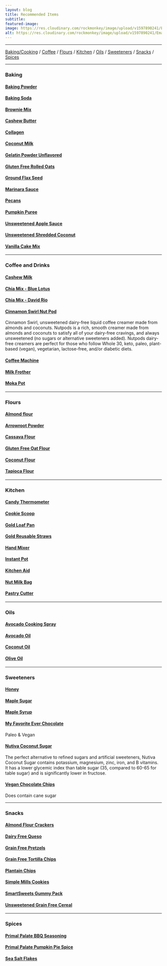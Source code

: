 ```yaml
---
layout: blog
title: Recommended Items
subtitle:
featured-image:
image: https://res.cloudinary.com/rockmonkey/image/upload/v1597890241/Email-Logo.jpg
alt: https://res.cloudinary.com/rockmonkey/image/upload/v1597890241/Email-Logo.jpg
---		
```


***

[Baking/Cooking](#Baking/Cooking) / [Coffee](#Coffee) / [Flours](#Flours) / [Kitchen](#Kitchen) / [Oils](#Oils) / [Sweeteners](#Sweeteners) / [Snacks](#Snacks) / [Spices](#Spices)


<a name="Baking/Cooking"></a>

***

### Baking <a name="Baking"></a>


#### [Baking Powder](https://www.amazon.com/gp/product/B078T2TL6M/ref=as_li_qf_asin_il_tl?ie=UTF8&tag=h3withlaura-20&creative=9325&linkCode=as2&creativeASIN=B078T2TL6M&linkId=6e63a1b4128d3df32541bdf190cb7c80)

#### [Baking Soda](https://www.amazon.com/gp/product/B014GMV7RC/ref=as_li_qf_asin_il_tl?ie=UTF8&tag=h3withlaura-20&creative=9325&linkCode=as2&creativeASIN=B014GMV7RC&linkId=1c41da9ec6b1f05d46855718e9698faa)


#### [Brownie Mix](https://www.amazon.com/gp/product/B07RBN4RLV/ref=as_li_qf_asin_il_tl?ie=UTF8&tag=h3withlaura-20&creative=9325&linkCode=as2&creativeASIN=B07RBN4RLV&linkId=229e7dda02bf67c59c5a46ce68d7f7b1)


#### [Cashew Butter](https://www.amazon.com/gp/product/B019ZRRVT6/ref=as_li_qf_asin_il_tl?ie=UTF8&tag=h3withlaura-20&creative=9325&linkCode=as2&creativeASIN=B019ZRRVT6&linkId=0304e2ac008f00be89753200f7608cf0)


#### [Collagen](https://www.amazon.com/gp/product/B00NLR1PX0/ref=as_li_qf_asin_il_tl?ie=UTF8&tag=h3withlaura-20&creative=9325&linkCode=as2&creativeASIN=B00NLR1PX0&linkId=478a8a4e2b59df31261bd077b8fb2f27)


#### [Coconut Milk](https://www.amazon.com/gp/product/B001HTJ2BQ/ref=as_li_qf_asin_il_tl?ie=UTF8&tag=h3withlaura-20&creative=9325&linkCode=as2&creativeASIN=B001HTJ2BQ&linkId=b575c5a85a11d41a53593dfe056a3cff)

#### [Gelatin Powder Unflavored](https://www.amazon.com/gp/product/B00K6JEON4/ref=as_li_qf_asin_il_tl?ie=UTF8&tag=h3withlaura-20&creative=9325&linkCode=as2&creativeASIN=B00K6JEON4&linkId=86c5a920c6d3af7f2239e82a9e03eb3c)



#### [Gluten Free Rolled Oats](https://www.amazon.com/gp/product/B01FUI7GNK/ref=as_li_qf_asin_il_tl?ie=UTF8&tag=h3withlaura-20&creative=9325&linkCode=as2&creativeASIN=B01FUI7GNK&linkId=6d6e641b6a50623abf5739abf1eb4c3)

#### [Ground Flax Seed](https://www.amazon.com/gp/product/B00DOKFLYI/ref=as_li_qf_asin_il_tl?ie=UTF8&tag=h3withlaura-20&creative=9325&linkCode=as2&creativeASIN=B00DOKFLYI&linkId=06c100c0b80203f02a228dabea5ca73f)

#### [Marinara Sauce](https://www.amazon.com/gp/product/B01MRGWG9V/ref=as_li_qf_asin_il_tl?ie=UTF8&tag=h3withlaura-20&creative=9325&linkCode=as2&creativeASIN=B01MRGWG9V&linkId=ef268d4e97213abda22451df21ea0b72)

#### [Pecans](https://www.amazon.com/gp/product/B072KDS6HY/ref=as_li_qf_asin_il_tl?ie=UTF8&tag=h3withlaura-20&creative=9325&linkCode=as2&creativeASIN=B072KDS6HY&linkId=694ef6c0a4a336cebc468938cae9e5c5)


#### [Pumpkin Puree](https://www.amazon.com/gp/product/B0062A87HA/ref=as_li_qf_asin_il_tl?ie=UTF8&tag=h3withlaura-20&creative=9325&linkCode=as2&creativeASIN=B0062A87HA&linkId=31b06a61f786b66241e253f60109ef6d)

#### [Unsweetened Apple Sauce](https://www.amazon.com/gp/product/B01LXWM4VI/ref=as_li_qf_asin_il_tl?ie=UTF8&tag=h3withlaura-20&creative=9325&linkCode=as2&creativeASIN=B01LXWM4VI&linkId=2ad12a7b1fed80679831378996b8e4a8)

#### [Unsweetened Shredded Coconut](https://www.amazon.com/gp/product/B00LH26HZC/ref=as_li_qf_asin_il_tl?ie=UTF8&tag=h3withlaura-20&creative=9325&linkCode=as2&creativeASIN=B00LH26HZC&linkId=59b99b121bf12025aff4ab25c0ddbf7b)


#### [Vanilla Cake Mix](https://www.amazon.com/gp/product/B015NBNZ98/ref=as_li_qf_asin_il_tl?ie=UTF8&tag=h3withlaura-20&creative=9325&linkCode=as2&creativeASIN=B015NBNZ98&linkId=f77e87b1be0f8281c9006cb7d0e3ad54)
 <a name="Coffee and Drinks"></a>

 ***

### Coffee and Drinks

#### [Cashew Milk](https://www.amazon.com/gp/product/B07RCYSVFW/ref=as_li_qf_asin_il_tl?ie=UTF8&tag=h3withlaura-20&creative=9325&linkCode=as2&creativeASIN=B07RCYSVFW&linkId=80678dd68e130874fb749b7c32bb3a28)

#### [Chia Mix - Blue Lotus](https://www.amazon.com/gp/product/B0049K99RW/ref=as_li_qf_asin_il_tl?ie=UTF8&tag=h3withlaura-20&creative=9325&linkCode=as2&creativeASIN=B0049K99RW&linkId=ffbb9a9400f480b2fdfffcddfdf157f4)

#### [Chia Mix - David Rio](https://www.amazon.com/gp/product/B00176MMZM/ref=as_li_qf_asin_il_tl?ie=UTF8&tag=h3withlaura-20&creative=9325&linkCode=as2&creativeASIN=B00176MMZM&linkId=eadcde3337c59a142f22acd18d3e6b1b)

#### [Cinnamon Swirl Nut Pod](https://amzn.to/2ycQpkf "Cinnamon Swirl Nut Pod")
Cinnamon Swirl, unsweetened dairy-free liquid coffee creamer made from almonds and coconuts. Nutpods is a rich, smooth creamer made from almonds and coconuts to satisfy all of your dairy-free cravings, and always unsweetened (no sugars or alternative sweeteners added). Nutpods dairy-free creamers are perfect for those who follow Whole 30, keto, paleo, plant-based (vegan), vegetarian, lactose-free, and/or diabetic diets.
#### [Coffee Machine](https://www.amazon.com/gp/product/B07XSGLYBS/ref=as_li_qf_asin_il_tl?ie=UTF8&tag=h3withlaura-20&creative=9325&linkCode=as2&creativeASIN=B07XSGLYBS&linkId=bf51924fb53f1aa335c1425022d5f2d4)

#### [Milk Frother](https://www.amazon.com/gp/product/B06XHWQJKN/ref=as_li_qf_asin_il_tl?ie=UTF8&tag=h3withlaura-20&creative=9325&linkCode=as2&creativeASIN=B06XHWQJKN&linkId=363da833298f0c068a35910f57a680e3)

#### [Moka Pot](https://www.amazon.com/gp/product/B07CCLY82B/ref=as_li_qf_asin_il_tl?ie=UTF8&tag=h3withlaura-20&creative=9325&linkCode=as2&creativeASIN=B07CCLY82B&linkId=a8ec30cc5b52c0339672a9de316c6d88)



<a name="Flours"></a>

***

### Flours
#### [Almond flour](https://www.amazon.com/gp/product/B00CLLV2D0/ref=as_li_tl?ie=UTF8&camp=1789&creative=9325&creativeASIN=B00CLLV2D0&linkCode=as2&tag=h3withlaura-20&linkId=95d673b6047b5d309c17d3e4b4fdb312)

#### [Arrowroot Powder](https://www.amazon.com/gp/product/B00OJ757SK/ref=as_li_qf_asin_il_tl?ie=UTF8&tag=h3withlaura-20&creative=9325&linkCode=as2&creativeASIN=B00OJ757SK&linkId=0eda09c456da7a9a9c0a46dc20dd9bb1)

#### [Cassava Flour](https://www.amazon.com/gp/product/B00S5AZRYG/ref=as_li_qf_asin_il_tl?ie=UTF8&tag=h3withlaura-20&creative=9325&linkCode=as2&creativeASIN=B00S5AZRYG&linkId=fab2b957fd625c4d83ec041117139a18)

#### [Gluten Free Oat Flour](https://www.amazon.com/gp/product/B07XP6LSS5/ref=as_li_qf_asin_il_tl?ie=UTF8&tag=h3withlaura-20&creative=9325&linkCode=as2&creativeASIN=B07XP6LSS5&linkId=5546eadef5908841de16e152498bdf14)


#### [Coconut Flour](https://www.amazon.com/gp/product/B00BSZBEAG/ref=as_li_qf_asin_il_tl?ie=UTF8&tag=h3withlaura-20&creative=9325&linkCode=as2&creativeASIN=B00BSZBEAG&linkId=72270e4ec0bb7bc5f25a3693675620d7)


#### [Tapioca Flour](https://www.amazon.com/gp/product/B00VQO4YJC/ref=as_li_qf_asin_il_tl?ie=UTF8&tag=h3withlaura-20&creative=9325&linkCode=as2&creativeASIN=B00VQO4YJC&linkId=9fb90abefdb414d2d4d5b93f92d98764)

<a name="Kitchen"></a>

***

### Kitchen
#### [Candy Thermometer](https://www.amazon.com/gp/product/B007XVNDQ2/ref=as_li_qf_asin_il_tl?ie=UTF8&tag=h3withlaura-20&creative=9325&linkCode=as2&creativeASIN=B007XVNDQ2&linkId=23c3c1b2ace7c6db38074ffb08040784)

#### [Cookie Scoop](https://www.amazon.com/gp/product/B0000CDVD2/ref=as_li_qf_asin_il_tl?ie=UTF8&tag=h3withlaura-20&creative=9325&linkCode=as2&creativeASIN=B0000CDVD2&linkId=aa4becc3ff8b726493c975dfc9e45df3)

#### [Gold Loaf Pan](https://www.amazon.com/gp/product/B015CQZOCA/ref=as_li_qf_asin_il_tl?ie=UTF8&tag=h3withlaura-20&creative=9325&linkCode=as2&creativeASIN=B015CQZOCA&linkId=1ce6186b617295dd332b9f32f3bb870e)

#### [Gold Reusable Straws](https://www.amazon.com/gp/product/B07D34ZNMH/ref=as_li_qf_asin_il_tl?ie=UTF8&tag=h3withlaura-20&creative=9325&linkCode=as2&creativeASIN=B07D34ZNMH&linkId=0184f76a5bf03f2a7b8c02f403ce8bb1)

#### [Hand Mixer](https://www.amazon.com/gp/product/B082V3WRRN/ref=as_li_qf_asin_il_tl?ie=UTF8&tag=h3withlaura-20&creative=9325&linkCode=as2&creativeASIN=B082V3WRRN&linkId=d96544b9f0d9c0afce03faa31da21ad8)

#### [Instant Pot](https://www.amazon.com/gp/product/B07RCNHTLS/ref=as_li_qf_asin_il_tl?ie=UTF8&tag=h3withlaura-20&creative=9325&linkCode=as2&creativeASIN=B07RCNHTLS&linkId=de97f722468f2c0df24ffad2dbb8acf3)

#### [Kitchen Aid](https://www.amazon.com/gp/product/B00063ULMI/ref=as_li_qf_asin_il_tl?ie=UTF8&tag=h3withlaura-20&creative=9325&linkCode=as2&creativeASIN=B00063ULMI&linkId=84bd607d4827be792a491d96e8b5c4e6)

#### [Nut Milk Bag](https://www.amazon.com/gp/product/B07JH5D6HQ/ref=as_li_qf_asin_il_tl?ie=UTF8&tag=h3withlaura-20&creative=9325&linkCode=as2&creativeASIN=B07JH5D6HQ&linkId=45deda9a4fc7022f224f01a97722b4b4)

#### [Pastry Cutter](https://www.amazon.com/gp/product/B01CX1RIMQ/ref=as_li_qf_asin_il_tl?ie=UTF8&tag=h3withlaura-20&creative=9325&linkCode=as2&creativeASIN=B01CX1RIMQ&linkId=9f41c94c1e4f8a33803a39c347dc6f22)

<a name="Oils"></a>

***

### Oils
#### [Avocado Cooking Spray](https://www.amazon.com/gp/product/B00P2DKCHG/ref=as_li_qf_asin_il_tl?ie=UTF8&tag=h3withlaura-20&creative=9325&linkCode=as2&creativeASIN=B00P2DKCHG&linkId=4f6ddd9128ff6eed625da178ebb6decb)

#### [Avocado Oil](https://www.amazon.com/gp/product/B00K4QF4HO/ref=as_li_qf_asin_il_tl?ie=UTF8&tag=h3withlaura-20&creative=9325&linkCode=as2&creativeASIN=B00K4QF4HO&linkId=47d2f2b20f4aed10c63c96188c3f1ca1)

#### [Coconut Oil](https://www.amazon.com/gp/product/B00NFJPK5S/ref=as_li_qf_asin_il_tl?ie=UTF8&tag=h3withlaura-20&creative=9325&linkCode=as2&creativeASIN=B00NFJPK5S&linkId=4e110ade438f4144b6f52f5f7d042f4d)

#### [Olive Oil](https://www.amazon.com/gp/product/B01EM6TJ4A/ref=as_li_qf_asin_il_tl?ie=UTF8&tag=h3withlaura-20&creative=9325&linkCode=as2&creativeASIN=B01EM6TJ4A&linkId=c1f713a7d89ea3ed322c5925fe55ffa2)

<a name="Sweeteners"></a>

***

### Sweeteners

#### [Honey](https://www.amazon.com/gp/product/B006MWDFUC/ref=as_li_qf_asin_il_tl?ie=UTF8&tag=h3withlaura-20&creative=9325&linkCode=as2&creativeASIN=B006MWDFUC&linkId=35df2b93103d3b737e6f33cdd1f370ef)

#### [Maple Sugar](https://www.amazon.com/gp/product/B000JJHDVG/ref=as_li_qf_asin_il_tl?ie=UTF8&tag=h3withlaura-20&creative=9325&linkCode=as2&creativeASIN=B000JJHDVG&linkId=c9dc23157efbd9829cd1d3468ce1d75e)

#### [Maple Syrup](https://www.amazon.com/gp/product/B074V3V186/ref=as_li_qf_asin_il_tl?ie=UTF8&tag=h3withlaura-20&creative=9325&linkCode=as2&creativeASIN=B074V3V186&linkId=c795a8d456d528de71906d10bbc46d47)

#### [My Favorite Ever Chocolate](https://www.amazon.com/gp/product/B07DRQ795N/ref=as_li_qf_asin_il_tl?ie=UTF8&tag=h3withlaura-20&creative=9325&linkCode=as2&creativeASIN=B07DRQ795N&linkId=4eb872b15b2d67bf45dcf71c4ca03aac)
Paleo & Vegan



#### [Nutiva Coconut Sugar](https://amzn.to/39mBvoz "Nutiva Coconut Sugar")
The perfect alternative to refined sugars and artificial sweeteners, Nutiva Coconut Sugar contains potassium, magnesium, zinc, iron, and B vitamins. It has a lower glycemic index than table sugar (35, compared to 60-65 for table sugar) and is significantly lower in fructose.



#### [Vegan Chocolate Chips](https://www.amazon.com/gp/product/B00OWMIEYG/ref=as_li_qf_asin_il_tl?ie=UTF8&tag=h3withlaura-20&creative=9325&linkCode=as2&creativeASIN=B00OWMIEYG&linkId=a2fe67e88144bccdf33a0a17d099e7e4)
Does contain cane sugar

<a name="Snacks"></a>

***

### Snacks
#### [Almond Flour Crackers](https://www.amazon.com/gp/product/B07FTV315M/ref=as_li_qf_asin_il_tl?ie=UTF8&tag=h3withlaura-20&creative=9325&linkCode=as2&creativeASIN=B07FTV315M&linkId=ddca8e287053daef9e98a67576c82503)

#### [Dairy Free Queso](https://www.amazon.com/gp/product/B07TFJDH1G/ref=as_li_qf_asin_il_tl?ie=UTF8&tag=h3withlaura-20&creative=9325&linkCode=as2&creativeASIN=B07TFJDH1G&linkId=78cf0bb69a8020fa0414a7b365801ada)

#### [Grain Free Pretzels](https://www.amazon.com/gp/product/B0887YXX7H/ref=as_li_qf_asin_il_tl?ie=UTF8&tag=h3withlaura-20&creative=9325&linkCode=as2&creativeASIN=B0887YXX7H&linkId=43e58786beaa2a5b67da21199d1cbcdb)

#### [Grain Free Tortilla Chips](https://www.amazon.com/gp/product/B071XY8BDQ/ref=as_li_qf_asin_il_tl?ie=UTF8&tag=h3withlaura-20&creative=9325&linkCode=as2&creativeASIN=B071XY8BDQ&linkId=47a55f41da980c5f299e3012cf6df8bf)

#### [Plantain Chips](https://www.amazon.com/gp/product/B078211CYX/ref=as_li_qf_asin_il_tl?ie=UTF8&tag=h3withlaura-20&creative=9325&linkCode=as2&creativeASIN=B078211CYX&linkId=a80e05da3b4c47f497c9035d1628cd9a)

#### [Simple Mills Cookies](https://www.amazon.com/gp/product/B08FW89K6M/ref=as_li_qf_asin_il_tl?ie=UTF8&tag=h3withlaura-20&creative=9325&linkCode=as2&creativeASIN=B08FW89K6M&linkId=8dd323fc408a030de471dacab0f616e9)

#### [SmartSweets Gummy Pack](https://www.amazon.com/gp/product/B087NXZRHC/ref=as_li_qf_asin_il_tl?ie=UTF8&tag=h3withlaura-20&creative=9325&linkCode=as2&creativeASIN=B087NXZRHC&linkId=3083ac973c6b1af874f6f8ba94836d64)

#### [Unsweetened Grain Free Cereal](https://www.amazon.com/gp/product/B07Y5N3G97/ref=as_li_qf_asin_il_tl?ie=UTF8&tag=h3withlaura-20&creative=9325&linkCode=as2&creativeASIN=B07Y5N3G97&linkId=f64b76ca241e6138870139135b7f4ff6)

<a name="Spices"></a>


***

### Spices
#### [Primal Palate BBQ Seasoning](https://www.amazon.com/gp/product/B01DH795LM/ref=as_li_qf_asin_il_tl?ie=UTF8&tag=h3withlaura-20&creative=9325&linkCode=as2&creativeASIN=B01DH795LM&linkId=eac72f5c1ef62494e3897e3adc932e1f)

#### [Primal Palate Pumpkin Pie Spice](https://www.amazon.com/gp/product/B01KIK16OA/ref=as_li_qf_asin_il_tl?ie=UTF8&tag=h3withlaura-20&creative=9325&linkCode=as2&creativeASIN=B01KIK16OA&linkId=635cedf4f0961658d626b2383addc07c])

#### [Sea Salt Flakes](https://www.amazon.com/gp/product/B001XVW3DC/ref=as_li_qf_asin_il_tl?ie=UTF8&tag=h3withlaura-20&creative=9325&linkCode=as2&creativeASIN=B001XVW3DC&linkId=adc4d0d698313538dff75011045de9da)
